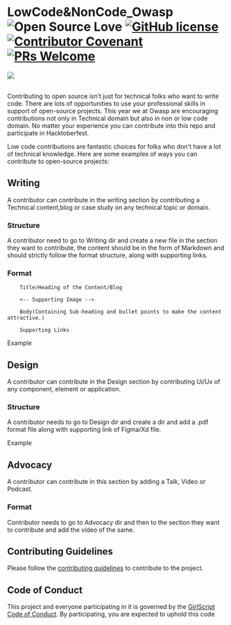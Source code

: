 # LowCode&NonCode_Owasp <br/> ![Open Source Love](https://badges.frapsoft.com/os/v2/open-source.svg?v=103) [![GitHub license](https://img.shields.io/badge/license-MIT-blue.svg)](LICENSE) [![Contributor Covenant](https://img.shields.io/badge/Contributor%20Covenant-2.1-4baaaa.svg)](.github/CODE_OF_CONDUCT.md) [![PRs Welcome](https://img.shields.io/badge/PRs-welcome-green.svg)](.github/CONTRIBUTING.md) 

<img src="banner_readme.png"  style="max-width: 100%; height: auto;"/>

<br/>
<br/>


Contributing to open source isn’t just for technical folks who want to write code. There are lots of opportunities to use your professional skills in support of open-source projects. This year we at Owasp are encouraging contributions not only in Technical domain but also in non or low code domain. No matter your experience you can contribute into this repo and participate in Hacktoberfest.

Low code contributions are fantastic choices for folks who don't have a lot of technical knowledge. Here are some examples of ways you can contribute to open-source projects:

## Writing
A contributor can contribute in the writing section by contributing a Technical content,blog or case study on any technical topic or domain.

### Structure
A contributor need to go to Writing dir and create a new file in the section they want to contribute, the content should be in the form of Markdown and should strictly follow the format structure, along with supporting links.

### Format
```
    Title/Heading of the Content/Blog
    
    <-- Supporting Image -->

    Body(Containing Sub-heading and bullet points to make the content attractive.)

    Supporting Links
```
Example

## Design
A contributor can contribute in the Design section by contributing Ui/Ux of any component, element or application.

### Structure
A contributor needs to go to Design dir and create a dir and add a .pdf format file along with supporting link of Figma/Xd file.

Example

## Advocacy
A contributor can contribute in this section by adding a Talk, Video or Podcast.

### Format
Contributor needs to go to Advocacy dir and then to the section they want to contribute and add the video of the same.

<!-- ## Explore the topics
- [Frontend Web Development](./Frontend-Web-Development)
- [Backend Web Development](./Backend-Web-Development)
- [Android Development](./Android-development) -->

## Contributing Guidelines
Please follow the [contributing guidelines](./.github/CONTRIBUTING.md) to contribute to the project.

## Code of Conduct
This project and everyone participating in it is governed by the [GirlScript Code of Conduct](./.github/CODE_OF_CONDUCT.md). By participating, you are expected to uphold this code

